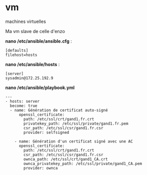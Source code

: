 # vm
machines virtuelles

Ma vm slave de celle d'enzo

**nano /etc/ansible/ansible.cfg** :

```
[defaults]
filehost=hosts
``` 

**nano /etc/ansible/hosts** :

```
[server]
sysadmin@172.25.192.9
``` 

**nano /etc/ansible/playbook.yml**
```
---
- hosts: server
  become: true
  - name: Génération de certificat auto-signé
      openssl_certificate:
        path: /etc/ssl/crt/gand1.fr.crt
        privatekey_path: /etc/ssl/private/gand1.fr.pem
        csr_path: /etc/ssl/csr/gand1.fr.csr
        provider: selfsigned

    - name: Génération d'un certificat signé avec une AC
      openssl_certificate:
        path: /etc/ssl/crt/gand1.fr.crt
        csr_path: /etc/ssl/csr/gand1.fr.csr
        ownca_path: /etc/ssl/crt/gand1_CA.crt
        ownca_privatekey_path: /etc/ssl/private/gand1_CA.pem
        provider: ownca
``` 
